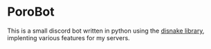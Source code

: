 # PoroBot

This is a small discord bot written in python using the [disnake library](https://github.com/DisnakeDev/disnake), implenting various features for my servers.

